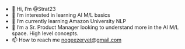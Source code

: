 - 👋 Hi, I’m @Strat23
- 👀 I’m interested in learning AI M/L basics
- 🌱 I’m currently learning Amazon University NLP
- 💞️ I’m a Sr. Product Manager looking to understand more in the AI M/L space. High level concepts.
- 📫 How to reach me nogeezeryet@gmail.com

<!---
Strat23/Strat23 is a ✨ special ✨ repository because its `README.md` (this file) appears on your GitHub profile.
You can click the Preview link to take a look at your changes.
--->

